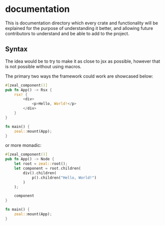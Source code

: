 # documentation

This is documentation directory which every crate and functionality will be explained for the purpose of understanding it better, and allowing future contributors to understand and be able to add to the project.

## Syntax

The idea would be to try to make it as close to jsx as possible, however that is not possible without using macros.

The primary two ways the framework could work are showcased below:

```rust
#[zeal_component()]
pub fn App() -> Rsx {
    rsx! {
        <div>
            <p>Hello, World!</p>
        </div>
    }
}

fn main() {
    zeal::mount(App);
}
```

or more monadic:

```rust
#[zeal_component()]
pub fn App() -> Node {
    let root = zeal::root();
    let component = root.children(
        div().children(
            p().children("Hello, World!")
        )
    );

    component
}

fn main() {
    zeal::mount(App);
}
```
